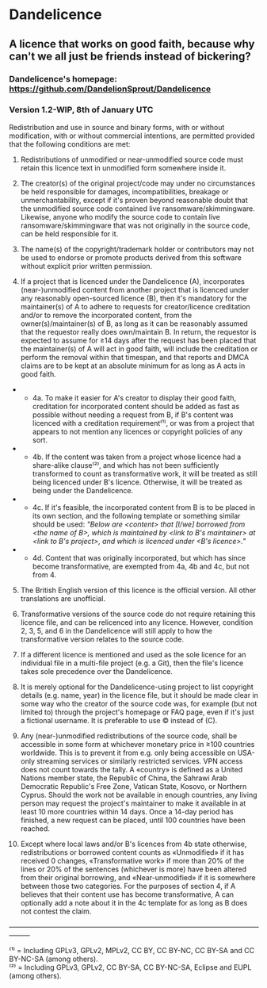 # Dandelicence

## A licence that works on good faith, because why can't we all just be friends instead of bickering?

### Dandelicence's homepage: https://github.com/DandelionSprout/Dandelicence

### Version 1.2-WIP, 8th of January UTC

Redistribution and use in source and binary forms, with or without modification, with or without commercial intentions, are permitted provided that the following conditions are met:

1) Redistributions of unmodified or near-unmodified source code must retain this licence text in unmodified form somewhere inside it.

2) The creator(s) of the original project/code may under no circumstances be held responsible for damages, incompatibilities, breakage or unmerchantability, except if it's proven beyond reasonable doubt that the unmodified source code contained live ransomware/skimmingware. Likewise, anyone who modify the source code to contain live ransomware/skimmingware that was not originally in the source code, can be held responsible for it.

3) The name(s) of the copyright/trademark holder or contributors may not be used to endorse or promote products derived from this software without explicit prior written permission.

4) If a project that is licenced under the Dandelicence (A), incorporates (near-)unmodified content from another project that is licenced under any reasonably open-sourced licence (B), then it's mandatory for the maintainer(s) of A to adhere to requests for creator/licence creditation and/or to remove the incorporated content, from the owner(s)/maintainer(s) of B, as long as it can be reasonably assumed that the requestor really does own/maintain B. In return, the requestor is expected to assume for ≥14 days after the request has been placed that the maintainer(s) of A will act in good faith, will include the creditation or perform the removal within that timespan, and that reports and DMCA claims are to be kept at an absolute minimum for as long as A acts in good faith.

* * 4a. To make it easier for A's creator to display their good faith, creditation for incorporated content should be added as fast as possible without needing a request from B, if B's content was licenced with a creditation requirement⁽¹⁾, or was from a project that appears to not mention any licences or copyright policies of any sort.
* * 4b. If the content was taken from a project whose licence had a share-alike clause⁽²⁾, and which has not been sufficiently transformed to count as transformative work, it will be treated as still being licenced under B's licence. Otherwise, it will be treated as being under the Dandelicence.
* * 4c. If it's feasible, the incorporated content from B is to be placed in its own section, and the following template or something similar should be used: *"Below are \<content> that [I/we] borrowed from \<the name of B>, which is maintained by \<link to B's maintainer> at \<link to B's project>, and which is licenced under \<B's licence>."*
* * 4d. Content that was originally incorporated, but which has since become transformative, are exempted from 4a, 4b and 4c, but not from 4.

5) The British English version of this licence is the official version. All other translations are unofficial.

6) Transformative versions of the source code do not require retaining this licence file, and can be relicenced into any licence. However, condition 2, 3, 5, and 6 in the Dandelicence will still apply to how the transformative version relates to the source code.

7) If a different licence is mentioned and used as the sole licence for an individual file in a multi-file project (e.g. a Git), then the file's licence takes sole precedence over the Dandelicence.

8) It is merely optional for the Dandelicence-using project to list copyright details (e.g. name, year) in the licence file, but it should be made clear in some way who the creator of the source code was, for example (but not limited to) through the project's homepage or FAQ page, even if it's just a fictional username. It is preferable to use © instead of (C).

9) Any (near-)unmodified redistributions of the source code, shall be accessible in some form at whichever monetary price in ≥100 countries worldwide. This is to prevent it from e.g. only being accessible on USA-only streaming services or similarly restricted services. VPN access does not count towards the tally. A «country» is defined as a United Nations member state, the Republic of China, the Sahrawi Arab Democratic Republic's Free Zone, Vatican State, Kosovo, or Northern Cyprus. Should the work not be available in enough countries, any living person may request the project's maintainer to make it available in at least 10 more countries within 14 days. Once a 14-day period has finished, a new request can be placed, until 100 countries have been reached.

10) Except where local laws and/or B's licences from 4b state otherwise, redistributions or borrowed content counts as «Unmodified» if it has received 0 changes, «Transformative work» if more than 20% of the lines or 20% of the sentences (whichever is more) have been altered from their original borrowing, and «Near-unmodified» if it is somewhere between those two categories. For the purposes of section 4, if A believes that their content use has become transformative, A can optionally add a note about it in the 4c template for as long as B does not contest the claim.

———————————————————————————————————————

⁽¹⁾ = Including GPLv3, GPLv2, MPLv2, CC BY, CC BY-NC, CC BY-SA and CC BY-NC-SA (among others).<br>
⁽²⁾ = Including GPLv3, GPLv2, CC BY-SA, CC BY-NC-SA, Eclipse and EUPL (among others).
